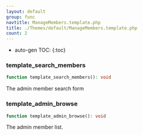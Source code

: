 ```yaml
---
layout: default
group: func
navtitle: ManageMembers.template.php
title: ./Themes/default/ManageMembers.template.php
count: 2
---
```

* auto-gen TOC:
{:toc}
### template_search_members

```php
function template_search_members(): void
```
The admin member search form



### template_admin_browse

```php
function template_admin_browse(): void
```
The admin member list.



